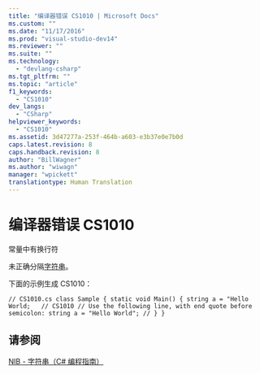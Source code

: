 ```yaml
---
title: "编译器错误 CS1010 | Microsoft Docs"
ms.custom: ""
ms.date: "11/17/2016"
ms.prod: "visual-studio-dev14"
ms.reviewer: ""
ms.suite: ""
ms.technology: 
  - "devlang-csharp"
ms.tgt_pltfrm: ""
ms.topic: "article"
f1_keywords: 
  - "CS1010"
dev_langs: 
  - "CSharp"
helpviewer_keywords: 
  - "CS1010"
ms.assetid: 3d47277a-253f-464b-a603-e3b37e0e7b0d
caps.latest.revision: 8
caps.handback.revision: 8
author: "BillWagner"
ms.author: "wiwagn"
manager: "wpickett"
translationtype: Human Translation
---
```

# 编译器错误 CS1010
常量中有换行符  
  
 未正确分隔[字符串](../../csharp/language-reference/keywords/string.md)。  
  
 下面的示例生成 CS1010：  
  
```  
// CS1010.cs class Sample { static void Main() { string a = "Hello World;   // CS1010 // Use the following line, with end quote before semicolon: string a = "Hello World"; // } }  
```  
  
## 请参阅  
 [NIB \- 字符串（C\# 编程指南）](http://msdn.microsoft.com/zh-cn/1a32b1c9-0d99-468a-9734-e3a47f2e897a)